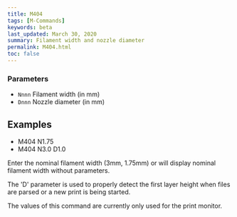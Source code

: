 ```yaml
---
title: M404
tags: [M-Commands] 
keywords: beta 
last_updated: March 30, 2020 
summary: Filament width and nozzle diameter 
permalink: M404.html
toc: false 
---
```



### Parameters

* `Nnnn` Filament width (in mm)
* `Dnnn` Nozzle diameter (in mm)

## Examples

* M404 N1.75
* M404 N3.0 D1.0

Enter the nominal filament width (3mm, 1.75mm) or will display nominal filament width without parameters.

The 'D' parameter is used to properly detect the first layer height when files are parsed or a new print is being started.

The values of this command are currently only used for the print monitor.

